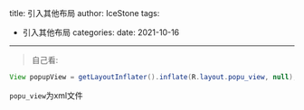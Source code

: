 title: 引入其他布局
author: IceStone 
tags: 
  - 引入其他布局
categories: 
date: 2021-10-16
---
> 自己看:
```java
View popupView = getLayoutInflater().inflate(R.layout.popu_view, null);
```
`popu_view`为xml文件

